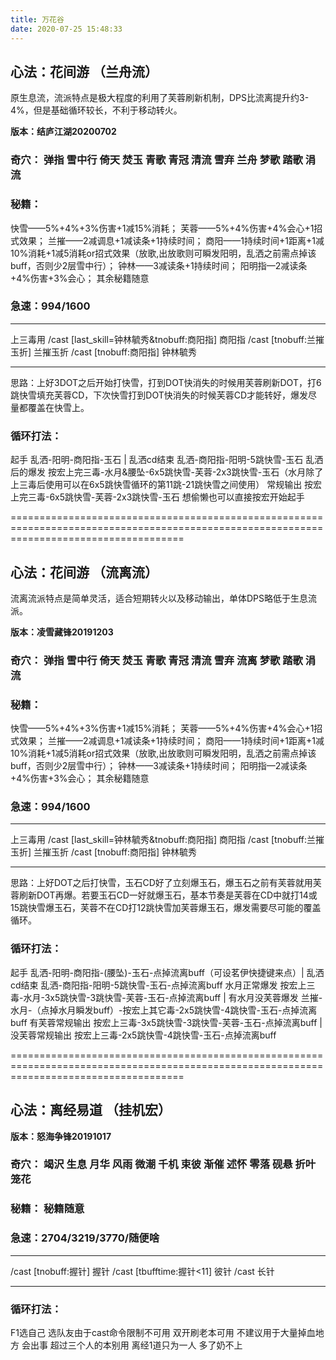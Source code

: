 ```yaml
---
title: 万花谷
date: 2020-07-25 15:48:33
---
```

## 心法：花间游 （兰舟流）
原生息流，流派特点是极大程度的利用了芙蓉刷新机制，DPS比流离提升约3-4%，但是基础循环较长，不利于移动转火。

**版本：结庐江湖20200702**

### 奇穴： 弹指 雪中行 倚天 焚玉 青歌 青冠 清流 雪弃 兰舟 梦歌 踏歌 涓流

### 秘籍：
快雪——5%+4%+3%伤害+1减15%消耗；
芙蓉——5%+4%伤害+4%会心+1招式效果；
兰摧——2减调息+1减读条+1持续时间；
商阳——1持续时间+1距离+1减10%消耗+1减5消耗or招式效果（放歌,出放歌则可瞬发阳明，乱洒之前需点掉该buff，否则少2层雪中行）；
钟林——3减读条+1持续时间；
阳明指—2减读条+4%伤害+3%会心；
其余秘籍随意
### 急速：994/1600
***********************************
上三毒用
/cast [last_skill=钟林毓秀&tnobuff:商阳指] 商阳指
/cast [tnobuff:兰摧玉折] 兰摧玉折
/cast [tnobuff:商阳指] 钟林毓秀
***********************************

思路：上好3DOT之后开始打快雪，打到DOT快消失的时候用芙蓉刷新DOT，打6跳快雪填充芙蓉CD，下次快雪打到DOT快消失的时候芙蓉CD才能转好，爆发尽量都覆盖在快雪上。

### 循环打法：
起手 乱洒-阳明-商阳指-玉石 | 乱洒cd结束 乱洒-商阳指-阳明-5跳快雪-玉石
乱洒后的爆发 按宏上完三毒-水月&腰坠-6x5跳快雪-芙蓉-2x3跳快雪-玉石（水月除了上三毒后使用可以在6x5跳快雪循环的第11跳-21跳快雪之间使用）
常规输出    按宏上完三毒-6x5跳快雪-芙蓉-2x3跳快雪-玉石
想偷懒也可以直接按宏开始起手

==========================================================================================================================================

## 心法：花间游 （流离流）
流离流派特点是简单灵活，适合短期转火以及移动输出，单体DPS略低于生息流派。

**版本：凌雪藏锋20191203**

### 奇穴： 弹指 雪中行 倚天 焚玉 青歌 青冠 清流 雪弃 流离 梦歌 踏歌 涓流

### 秘籍：  
快雪——5%+4%+3%伤害+1减15%消耗；
芙蓉——5%+4%伤害+4%会心+1招式效果；
兰摧——2减调息+1减读条+1持续时间；
商阳——1持续时间+1距离+1减10%消耗+1减5消耗or招式效果（放歌,出放歌则可瞬发阳明，乱洒之前需点掉该buff，否则少2层雪中行）；
钟林——3减读条+1持续时间；
阳明指—2减读条+4%伤害+3%会心；
其余秘籍随意
### 急速：994/1600
***********************************
上三毒用
/cast [last_skill=钟林毓秀&tnobuff:商阳指] 商阳指
/cast [tnobuff:兰摧玉折] 兰摧玉折
/cast [tnobuff:商阳指] 钟林毓秀
***********************************

思路：上好DOT之后打快雪，玉石CD好了立刻爆玉石，爆玉石之前有芙蓉就用芙蓉刷新DOT再爆。若要玉石CD一好就爆玉石，基本节奏是芙蓉在CD中就打14或15跳快雪爆玉石，芙蓉不在CD打12跳快雪加芙蓉爆玉石，爆发需要尽可能的覆盖循环。

### 循环打法：
起手 乱洒-阳明-商阳指-(腰坠)-玉石-点掉流离buff（可设茗伊快捷键来点）| 乱洒cd结束 乱洒-商阳指-阳明-5跳快雪-玉石-点掉流离buff
水月正常爆发 按宏上三毒-水月-3x5跳快雪-3跳快雪-芙蓉-玉石-点掉流离buff | 有水月没芙蓉爆发 兰摧-水月-（点掉水月瞬发buff）-按宏上其它毒-2x5跳快雪-4跳快雪-玉石-点掉流离buff
有芙蓉常规输出 按宏上三毒-3x5跳快雪-3跳快雪-芙蓉-玉石-点掉流离buff | 没芙蓉常规输出 按宏上三毒-2x5跳快雪-4跳快雪-玉石-点掉流离buff

==========================================================================================================================================

## 心法：离经易道 （挂机宏）

**版本：怒海争锋20191017**

### 奇穴： 竭沢 生息 月华 风雨 微潮 千机 束彼 渐催 述怀 零落 砚悬 折叶笼花

### 秘籍： 秘籍随意
### 急速：2704/3219/3770/随便啥
***********************************
/cast [tnobuff:握针] 握针
/cast [tbufftime:握针<11] 彼针
/cast 长针
***********************************
### 循环打法：
F1选自己 选队友由于cast命令限制不可用
双开刷老本可用
不建议用于大量掉血地方 会出事
超过三个人的本别用 离经1道只为一人 多了奶不上
